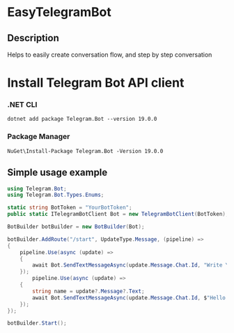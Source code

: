 # EasyTelegramBot
## Description
Helps to easily create conversation flow, and step by step conversation 

# Install Telegram Bot API client
### .NET CLI
```
dotnet add package Telegram.Bot --version 19.0.0
```
### Package Manager
```
NuGet\Install-Package Telegram.Bot -Version 19.0.0
```

## Simple usage example
  
```c#
using Telegram.Bot;
using Telegram.Bot.Types.Enums;

static string BotToken = "YourBotToken";
public static ITelegramBotClient Bot = new TelegramBotClient(BotToken);

BotBuilder botBuilder = new BotBuilder(Bot);

botBuilder.AddRoute("/start", UpdateType.Message, (pipeline) =>
{
	pipeline.Use(async (update) =>
	{
		await Bot.SendTextMessageAsync(update.Message.Chat.Id, "Write Your Name");
	});
		pipeline.Use(async (update) =>
	{
		string name = update?.Message?.Text;
		await Bot.SendTextMessageAsync(update.Message.Chat.Id, $"Hello {name}");
	});
});

botBuilder.Start();
```
